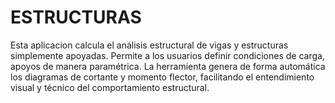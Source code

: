 # ESTRUCTURAS
Esta aplicacion calcula el  análisis estructural de vigas y estructuras simplemente apoyadas. Permite a los usuarios definir condiciones de carga, apoyos de manera paramétrica. La herramienta genera de forma automática los diagramas de cortante y momento flector, facilitando el entendimiento visual y técnico del comportamiento estructural.
